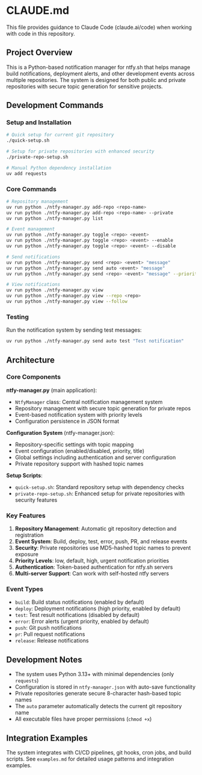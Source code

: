 # CLAUDE.md

This file provides guidance to Claude Code (claude.ai/code) when working with code in this repository.

## Project Overview

This is a Python-based notification manager for ntfy.sh that helps manage build notifications, deployment alerts, and other development events across multiple repositories. The system is designed for both public and private repositories with secure topic generation for sensitive projects.

## Development Commands

### Setup and Installation
```bash
# Quick setup for current git repository
./quick-setup.sh

# Setup for private repositories with enhanced security
./private-repo-setup.sh

# Manual Python dependency installation
uv add requests
```

### Core Commands
```bash
# Repository management
uv run python ./ntfy-manager.py add-repo <repo-name>                    # Add public repository
uv run python ./ntfy-manager.py add-repo <repo-name> --private          # Add private repository
uv run python ./ntfy-manager.py list                                     # List all repositories

# Event management
uv run python ./ntfy-manager.py toggle <repo> <event>                    # Toggle event on/off
uv run python ./ntfy-manager.py toggle <repo> <event> --enable          # Enable event
uv run python ./ntfy-manager.py toggle <repo> <event> --disable         # Disable event

# Send notifications
uv run python ./ntfy-manager.py send <repo> <event> "message"           # Send notification
uv run python ./ntfy-manager.py send auto <event> "message"             # Use current git repo
uv run python ./ntfy-manager.py send <repo> <event> "message" --priority urgent

# View notifications
uv run python ./ntfy-manager.py view                                     # View all notifications
uv run python ./ntfy-manager.py view --repo <repo>                       # View specific repo
uv run python ./ntfy-manager.py view --follow                           # Live follow mode
```

### Testing
Run the notification system by sending test messages:
```bash
uv run python ./ntfy-manager.py send auto test "Test notification"
```

## Architecture

### Core Components

**ntfy-manager.py** (main application):
- `NtfyManager` class: Central notification management system
- Repository management with secure topic generation for private repos
- Event-based notification system with priority levels
- Configuration persistence in JSON format

**Configuration System** (ntfy-manager.json):
- Repository-specific settings with topic mapping
- Event configuration (enabled/disabled, priority, title)
- Global settings including authentication and server configuration
- Private repository support with hashed topic names

**Setup Scripts**:
- `quick-setup.sh`: Standard repository setup with dependency checks
- `private-repo-setup.sh`: Enhanced setup for private repositories with security features

### Key Features

1. **Repository Management**: Automatic git repository detection and registration
2. **Event System**: Build, deploy, test, error, push, PR, and release events
3. **Security**: Private repositories use MD5-hashed topic names to prevent exposure
4. **Priority Levels**: low, default, high, urgent notification priorities
5. **Authentication**: Token-based authentication for ntfy.sh servers
6. **Multi-server Support**: Can work with self-hosted ntfy servers

### Event Types
- `build`: Build status notifications (enabled by default)
- `deploy`: Deployment notifications (high priority, enabled by default)  
- `test`: Test result notifications (disabled by default)
- `error`: Error alerts (urgent priority, enabled by default)
- `push`: Git push notifications
- `pr`: Pull request notifications
- `release`: Release notifications

## Development Notes

- The system uses Python 3.13+ with minimal dependencies (only `requests`)
- Configuration is stored in `ntfy-manager.json` with auto-save functionality
- Private repositories generate secure 8-character hash-based topic names
- The `auto` parameter automatically detects the current git repository name
- All executable files have proper permissions (`chmod +x`)

## Integration Examples

The system integrates with CI/CD pipelines, git hooks, cron jobs, and build scripts. See `examples.md` for detailed usage patterns and integration examples.